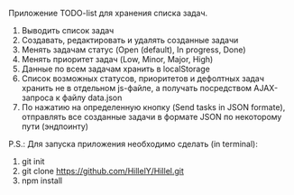 Приложение TODO-list для хранения списка задач.

1. Выводить список задач
2. Создавать, редактировать и удалять созданные задачи
3. Менять задачам статус (Open (default), In progress, Done)
4. Менять приоритет задач (Low, Minor, Major, High)
5. Данные по всем задачам хранить в localStorage
6. Список возможных статусов, приоритетов и дефолтных задач хранить не в отдельном js-файле, а получать посредством AJAX-запроса к файлу data.json
7. По нажатию на определенную кнопку (Send tasks in JSON formate), отправлять все созданные задачи в формате JSON по некоторому пути (эндпоинту)

P.S.: 
Для запуска приложения необходимо сделать (in terminal):
1. git init
2. git clone https://github.com/HillelY/Hillel.git
3. npm install
